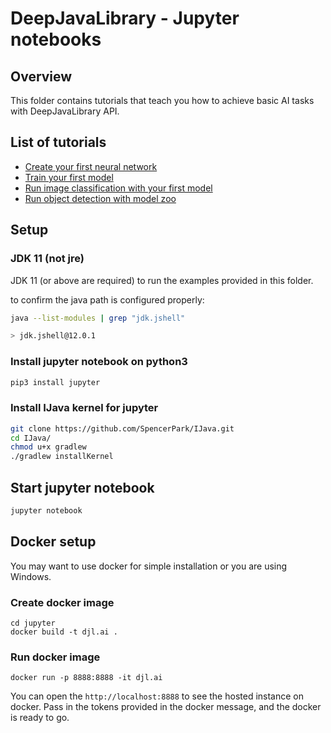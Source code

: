 # DeepJavaLibrary - Jupyter notebooks

## Overview

This folder contains tutorials that teach you how to achieve basic AI tasks with DeepJavaLibrary API.

## List of tutorials

- [Create your first neural network](create_your_first_network.ipynb)
- [Train your first model](train_your_first_model.ipynb)
- [Run image classification with your first model](image_classification_with_your_model.ipynb)
- [Run object detection with model zoo](object_detection_with_model_zoo.ipynb)

## Setup

### JDK 11 (not jre)

JDK 11 (or above are required) to run the examples provided in this folder.

to confirm the java path is configured properly:

```bash
java --list-modules | grep "jdk.jshell"

> jdk.jshell@12.0.1
```

### Install jupyter notebook on python3

```bash
pip3 install jupyter
```

### Install IJava kernel for jupyter

```bash
git clone https://github.com/SpencerPark/IJava.git
cd IJava/
chmod u+x gradlew
./gradlew installKernel
```

## Start jupyter notebook

```bash
jupyter notebook
```

## Docker setup

You may want to use docker for simple installation or you are using Windows.

### Create docker image

```
cd jupyter
docker build -t djl.ai .
```

### Run docker image

```
docker run -p 8888:8888 -it djl.ai
```

You can open the `http://localhost:8888` to see the hosted instance on docker.
Pass in the tokens provided in the docker message, and the docker is ready to go.
